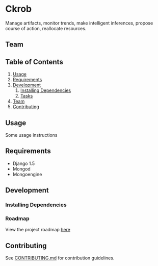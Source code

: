 # Ckrob
   Manage artifacts, monitor trends, make intelligent inferences, propose course of action, reallocate resources.


## Team

## Table of Contents

1. [Usage](#Usage)
1. [Requirements](#requirements)
1. [Development](#development)
    1. [Installing Dependencies](#installing-dependencies)
    1. [Tasks](#tasks)
1. [Team](#team)
1. [Contributing](#contributing)

## Usage

 Some usage instructions

## Requirements

- Django 1.5
- Mongod
- Mongoengine


## Development

### Installing Dependencies


### Roadmap

View the project roadmap [here](LINK_TO_PROJECT_ISSUES)


## Contributing

See [CONTRIBUTING.md](CONTRIBUTING.md) for contribution guidelines.
